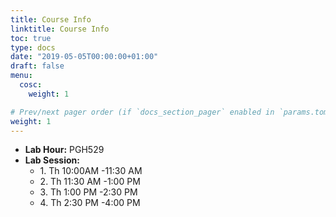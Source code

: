 ```yaml
---
title: Course Info
linktitle: Course Info
toc: true
type: docs
date: "2019-05-05T00:00:00+01:00"
draft: false
menu:
  cosc:
    weight: 1

# Prev/next pager order (if `docs_section_pager` enabled in `params.toml`)
weight: 1
---
```


*   **Lab Hour:** PGH529
*   **Lab Session:**
    *   1\. Th 10:00AM -11:30 AM
    *   2\. Th 11:30 AM -1:00 PM
    *   3\. Th 1:00 PM -2:30 PM
    *   4\. Th 2:30 PM -4:00 PM